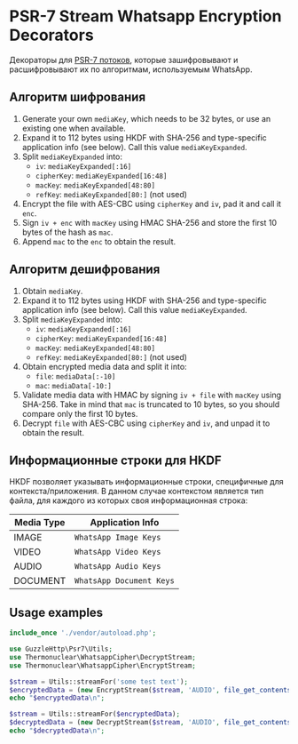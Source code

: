 # PSR-7 Stream Whatsapp Encryption Decorators

Декораторы для [PSR-7 потоков](https://github.com/php-fig/http-message/blob/14b9b813c5e36af4498ef38ef97938bf7090fd52/src/StreamInterface.php), 
которые зашифровывают и расшифровывают их по алгоритмам, используемым WhatsApp.

## Алгоритм шифрования

1. Generate your own `mediaKey`, which needs to be 32 bytes, or use an existing one when available.
2. Expand it to 112 bytes using HKDF with SHA-256 and type-specific application info (see below). Call this value `mediaKeyExpanded`.
3. Split `mediaKeyExpanded` into:
	- `iv`: `mediaKeyExpanded[:16]`
	- `cipherKey`: `mediaKeyExpanded[16:48]`
	- `macKey`: `mediaKeyExpanded[48:80]`
	- `refKey`: `mediaKeyExpanded[80:]` (not used)
4. Encrypt the file with AES-CBC using `cipherKey` and `iv`, pad it and call it `enc`. 
5. Sign `iv + enc` with `macKey` using HMAC SHA-256 and store the first 10 bytes of the hash as `mac`.
6. Append `mac` to the `enc` to obtain the result.

## Алгоритм дешифрования

1. Obtain `mediaKey`.
2. Expand it to 112 bytes using HKDF with SHA-256 and type-specific application info (see below). Call this value `mediaKeyExpanded`.
3. Split `mediaKeyExpanded` into:
	- `iv`: `mediaKeyExpanded[:16]`
	- `cipherKey`: `mediaKeyExpanded[16:48]`
	- `macKey`: `mediaKeyExpanded[48:80]`
	- `refKey`: `mediaKeyExpanded[80:]` (not used)
4. Obtain encrypted media data and split it into:
	- `file`: `mediaData[:-10]`
	- `mac`: `mediaData[-10:]`
5. Validate media data with HMAC by signing `iv + file` with `macKey` using SHA-256. Take in mind that `mac` is truncated to 10 bytes, so you should compare only the first 10 bytes.
6. Decrypt `file` with AES-CBC using `cipherKey` and `iv`, and unpad it to obtain the result.

## Информационные строки для HKDF

HKDF позволяет указывать информационные строки, специфичные для контекста/приложения.
В данном случае контекстом является тип файла, для каждого из которых своя информационная строка:

| Media Type | Application Info         |
| ---------- | ------------------------ |
| IMAGE      | `WhatsApp Image Keys`    |
| VIDEO      | `WhatsApp Video Keys`    |
| AUDIO      | `WhatsApp Audio Keys`    |
| DOCUMENT   | `WhatsApp Document Keys` |


## Usage examples

```php
include_once './vendor/autoload.php';

use GuzzleHttp\Psr7\Utils;
use Thermonuclear\WhatsappCipher\DecryptStream;
use Thermonuclear\WhatsappCipher\EncryptStream;

$stream = Utils::streamFor('some test text');
$encryptedData = (new EncryptStream($stream, 'AUDIO', file_get_contents('./samples/AUDIO.key')))->read(1024);
echo "$encryptedData\n";

$stream = Utils::streamFor($encryptedData);
$decryptedData = (new DecryptStream($stream, 'AUDIO', file_get_contents('./samples/AUDIO.key')))->read(strlen($encryptedData));
echo "$decryptedData\n";

